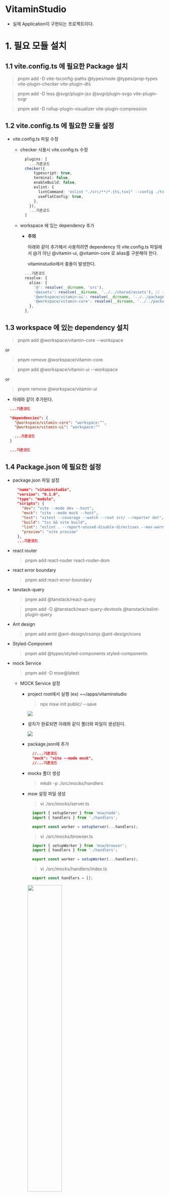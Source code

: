 # VitaminStudio

- 실제 Application이 구현되는 프로젝트이다.

# 1. 필요 모듈 설치

## 1.1 vite.config.ts 에 필요한 Package 설치

  > pnpm add -D vite-tsconfig-paths @types/node @types/prop-types vite-plugin-checker vite-plugin-dts

  > pnpm add -D less @svgr/plugin-jsx @svgr/plugin-svgo vite-plugin-svgr

  > pnpm add -D rollup-plugin-visualizer vite-plugin-compression

## 1.2 vite.config.ts 에 필요한 모듈 설정

- vite.config.ts 파일 수정

  - checker 사용시 vite.config.ts 수정

    ```ts
      plugins: [
        ...기존코드
      checker({
          typescript: true,
          terminal: false,
          enableBuild: false,
          eslint: {
            lintCommand: 'eslint "./src/**/*.{ts,tsx}" --config ./tsconfig.json',
            useFlatConfig: true,
          },
        }),
        ...기존코드
      ]
    ```
  - workspace 에 있는 dependency 추가
    * **주의**

      아래와 같이 추가해서 사용하려면 dependency 의 vite.config.ts 파일에서 @가 아닌 @vitamin-ui, @vitamin-core 로 alias를 구분해야 한다.

      vitaminstudio에서 충돌이 발생한다.

    ```ts
      ...기존코드
      resolve: {
        alias: {
          '@': resolve(__dirname, 'src'),
          '@assets': resolve(__dirname, '../../shared/assets'), // ✅ 절대 경로 사용
          '@workspace/vitamin-ui': resolve(__dirname, '../../packages/vitamin-ui/src'),  // 재 build 하지 않아도 수정된 사항이 바로 반영된다.
          '@workspace/vitamin-core': resolve(__dirname, '../../packages/vitamin-core/src'), // 재 build 하지 않아도 수정된 사항이 바로 반영된다.
        },
      },
    ```

## 1.3 workspace 에 있는 dependency 설치

  > pnpm add @workspace/vitamin-core --workspace

  or

  > pnpm remove @workspace/vitamin-core

  > pnpm add @workspace/vitamin-ui --workspace

  or

  > pnpm remove @workspace/vitamin-ui

  - 아래와 같이 추가된다.

  ```json
    ...기존코드

    "dependencies": {
      "@workspace/vitamin-core": "workspace:^",
      "@workspace/vitamin-ui": "workspace:^"

      ...기존코드
    }

    ...기존코드
  ```

## 1.4 Package.json 에 필요한 설정

- package.json 파일 설정

  ```json
    "name": "vitaminstudio",
    "version": "0.1.0",
    "type": "module",
    "scripts": {
      "dev": "vite --mode dev --host",
      "mock": "vite --mode mock --host",
      "test": "vitest --coverage --watch --root src/ --reporter dot",
      "build": "tsc && vite build",
      "lint": "eslint . --report-unused-disable-directives --max-warnings 0 --fix",
      "preview": "vite preview"
    },
    ...기존코드

  ```

- react router

  > pnpm add react-router react-router-dom

- react error boundary

  > pnpm add react-error-boundary

- tanstack-query

  > pnpm add @tanstack/react-query

  > pnpm add -D @tanstack/react-query-devtools @tanstack/eslint-plugin-query

- Ant design

  > pnpm add antd @ant-design/cssinjs @ant-design/icons

- Styled-Component

  > pnpm add @types/styled-components styled-components

- mock Service

  > pnpm add -D msw@latest

  - MOCK Service 설정

    - project root에서 실행 (ex) ~~/apps/vitaminstudio

      > npx msw init public/ --save

      ![](./readme_images/2025-03-08-17-32-54.png)

    - 설치가 완료되면 아래와 같이 폴더와 파일이 생성된다.

      ![](./readme_images/2025-03-08-17-35-11.png)

    - package.json에 추가

      ```json
        //...기존코드
        "mock": "vite --mode mock",
        //...기존코드
      ```

    - mocks 폴더 생성

      > mkdir -p ./src/mocks/handlers


    - msw 설정 파일 생성

      > vi ./src/mocks/server.ts

        ```ts
          import { setupServer } from 'msw/node';
          import { handlers } from './handlers';

          export const worker = setupServer(...handlers);
        ```

      > vi ./src/mocks/browser.ts

        ```ts
          import { setupWorker } from 'msw/browser';
          import { handlers } from './handlers';

          export const worker = setupWorker(...handlers);
        ```

      > vi ./src/mocks/handlers/index.ts

        ```ts
          export const handlers = [];
        ```
      <img src="./readme_images/2025-03-08-18-16-31.png" width="50%" height="50%">

    - main.ts 에 MSW 관련 설정

      ```ts
        //...기존코드
        if (import.meta.env.MODE === 'mock') {
          // 'mock' 모드일 때만 worker를 시작합니다.
          const { worker } = await import('./mocks/browser');
          await worker.start({
            onUnhandledRequest: 'warn',
            serviceWorker: {
              url: '../public/mockServiceWorker.js', // 명시적으로 경로 지정
            },
          });
        }
        //...기존코드
      ```

      ![](./readme_images/2025-03-08-20-26-40.png)

- 기타 Package

  > pnpm add nprogress

  > pnpm add -D @types/nprogress


